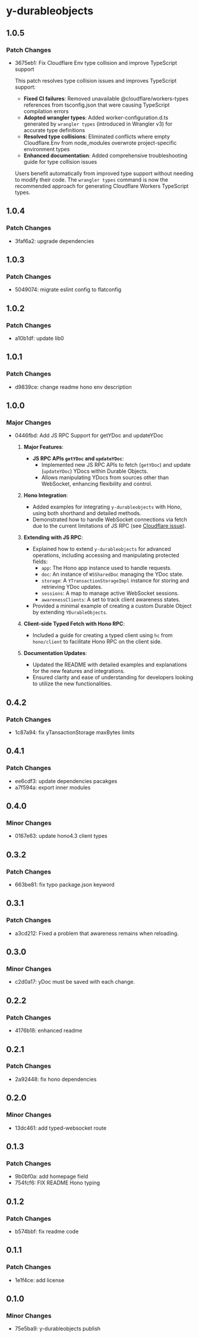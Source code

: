 # y-durableobjects

## 1.0.5

### Patch Changes

- 3675eb1: Fix Cloudflare Env type collision and improve TypeScript support

  This patch resolves type collision issues and improves TypeScript support:

  - **Fixed CI failures**: Removed unavailable @cloudflare/workers-types references from tsconfig.json that were causing TypeScript compilation errors
  - **Adopted wrangler types**: Added worker-configuration.d.ts generated by `wrangler types` (introduced in Wrangler v3) for accurate type definitions
  - **Resolved type collisions**: Eliminated conflicts where empty Cloudflare.Env from node_modules overwrote project-specific environment types
  - **Enhanced documentation**: Added comprehensive troubleshooting guide for type collision issues

  Users benefit automatically from improved type support without needing to modify their code. The `wrangler types` command is now the recommended approach for generating Cloudflare Workers TypeScript types.

## 1.0.4

### Patch Changes

- 3faf6a2: upgrade dependencies

## 1.0.3

### Patch Changes

- 5049074: migrate eslint config to flatconfig

## 1.0.2

### Patch Changes

- a10b1df: update lib0

## 1.0.1

### Patch Changes

- d9839ce: change readme hono env description

## 1.0.0

### Major Changes

- 0446fbd: Add JS RPC Support for getYDoc and updateYDoc

  1. **Major Features**:

     - **JS RPC APIs `getYDoc` and `updateYDoc`**:
       - Implemented new JS RPC APIs to fetch (`getYDoc`) and update (`updateYDoc`) YDocs within Durable Objects.
       - Allows manipulating YDocs from sources other than WebSocket, enhancing flexibility and control.

  2. **Hono Integration**:

     - Added examples for integrating `y-durableobjects` with Hono, using both shorthand and detailed methods.
     - Demonstrated how to handle WebSocket connections via fetch due to the current limitations of JS RPC (see [Cloudflare issue](https://github.com/cloudflare/workerd/issues/2319)).

  3. **Extending with JS RPC**:

     - Explained how to extend `y-durableobjects` for advanced operations, including accessing and manipulating protected fields:
       - `app`: The Hono app instance used to handle requests.
       - `doc`: An instance of `WSSharedDoc` managing the YDoc state.
       - `storage`: A `YTransactionStorageImpl` instance for storing and retrieving YDoc updates.
       - `sessions`: A map to manage active WebSocket sessions.
       - `awarenessClients`: A set to track client awareness states.
     - Provided a minimal example of creating a custom Durable Object by extending `YDurableObjects`.

  4. **Client-side Typed Fetch with Hono RPC**:

     - Included a guide for creating a typed client using `hc` from `hono/client` to facilitate Hono RPC on the client side.

  5. **Documentation Updates**:
     - Updated the README with detailed examples and explanations for the new features and integrations.
     - Ensured clarity and ease of understanding for developers looking to utilize the new functionalities.

## 0.4.2

### Patch Changes

- 1c87a94: fix yTansactionStorage maxBytes limits

## 0.4.1

### Patch Changes

- ee6cdf3: update dependencies pacakges
- a7f594a: export inner modules

## 0.4.0

### Minor Changes

- 0167e63: update hono4.3 client types

## 0.3.2

### Patch Changes

- 663be81: fix typo package.json keyword

## 0.3.1

### Patch Changes

- a3cd212: Fixed a problem that awareness remains when reloading.

## 0.3.0

### Minor Changes

- c2d0a17: yDoc must be saved with each change.

## 0.2.2

### Patch Changes

- 4176b18: enhanced readme

## 0.2.1

### Patch Changes

- 2a92448: fix hono dependencies

## 0.2.0

### Minor Changes

- 13dc461: add typed-websocket route

## 0.1.3

### Patch Changes

- 9b0bf0a: add homepage field
- 754fcf6: FIX README Hono typing

## 0.1.2

### Patch Changes

- b574bbf: fix readme code

## 0.1.1

### Patch Changes

- 1e1f4ce: add license

## 0.1.0

### Minor Changes

- 75e5ba9: y-durableobjects publish
